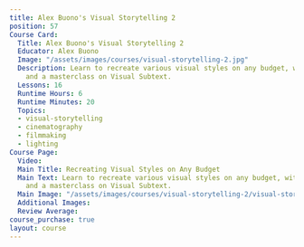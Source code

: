 ```yaml
---
title: Alex Buono's Visual Storytelling 2
position: 57
Course Card:
  Title: Alex Buono's Visual Storytelling 2
  Educator: Alex Buono
  Image: "/assets/images/courses/visual-storytelling-2.jpg"
  Description: Learn to recreate various visual styles on any budget, with live demonstrations
    and a masterclass on Visual Subtext.
  Lessons: 16
  Runtime Hours: 6
  Runtime Minutes: 20
  Topics:
  - visual-storytelling
  - cinematography
  - filmmaking
  - lighting
Course Page:
  Video: 
  Main Title: Recreating Visual Styles on Any Budget
  Main Text: Learn to recreate various visual styles on any budget, with live demonstrations
    and a masterclass on Visual Subtext.
  Main Image: "/assets/images/courses/visual-storytelling-2/visual-storytelling-2-main.jpg"
  Additional Images: 
  Review Average: 
course_purchase: true
layout: course
---
```


